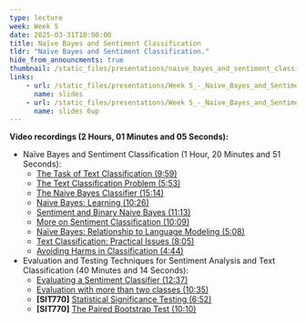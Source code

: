 ```yaml
---
type: lecture
week: Week 5
date: 2025-03-31T10:00:00
title: Naïve Bayes and Sentiment Classification
tldr: "Naïve Bayes and Sentiment Classification."
hide_from_announcments: true
thumbnail: /static_files/presentations/naive_bayes_and_sentiment_classification.png
links: 
    - url: /static_files/presentations/Week 5_-_Naive_Bayes_and_Sentiment Classification.pdf
      name: slides
    - url: /static_files/presentations/Week 5_-_Naive_Bayes_and_Sentiment Classification_6up.pdf
      name: slides 6up
---
```

**Video recordings (2 Hours, 01 Minutes and 05 Seconds):**
- Naïve Bayes and Sentiment Classification (1 Hour, 20 Minutes and 51 Seconds):
    - [The Task of Text Classification (9:59)](https://youtu.be/37qeHg7st78)
    - [The Text Classification Problem (5:53)](https://youtu.be/wS4yUMPwjJM)
    - [The Naive Bayes Classifier (15:14)](https://youtu.be/zPtpTXBAnZA)
    - [Naive Bayes: Learning (10:26)](https://youtu.be/aBikFFct-yY)
    - [Sentiment and Binary Naive Bayes (11:13)](https://youtu.be/Hi5Owt_lj90)
    - [More on Sentiment Classification (10:09)](https://youtu.be/cOzsIG62BIk)
    - [Naïve Bayes: Relationship to Language Modeling (5:08)](https://youtu.be/KqyfM3lnFEk)
    - [Text Classification: Practical Issues (8:05)](https://youtu.be/KPem-DflUWk)
    - [Avoiding Harms in Classification (4:44)](https://youtu.be/rfERdN-RXwE)
- Evaluation and Testing Techniques for Sentiment Analysis and Text Classification (40 Minutes and 14 Seconds):
    - [Evaluating a Sentiment Classifier (12:37)](https://youtu.be/TkCaNOibtgY)
    - [Evaluation with more than two classes (10:35)](https://youtu.be/2kJ8K8ksFr8)
    - **[SIT770]** [Statistical Significance Testing (6:52)](https://youtu.be/9lgcNRa1eaI)
    - **[SIT770]** [The Paired Bootstrap Test (10:10)](https://youtu.be/ylOQsjzGoTM)

